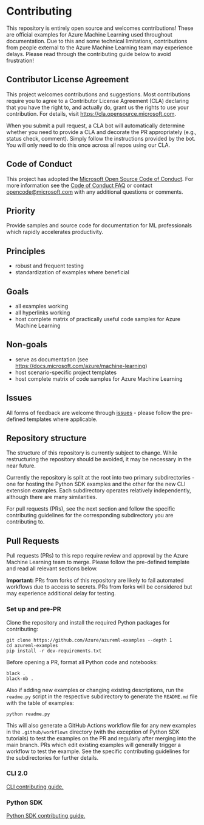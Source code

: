 # Contributing

This repository is entirely open source and welcomes contributions! These are official examples for Azure Machine Learning used throughout documentation. Due to this and some technical limitations, contributions from people external to the Azure Machine Learning team may experience delays. Please read through the contributing guide below to avoid frustration!

## Contributor License Agreement

This project welcomes contributions and suggestions.  Most contributions require you to agree to a
Contributor License Agreement (CLA) declaring that you have the right to, and actually do, grant us
the rights to use your contribution. For details, visit https://cla.opensource.microsoft.com.

When you submit a pull request, a CLA bot will automatically determine whether you need to provide
a CLA and decorate the PR appropriately (e.g., status check, comment). Simply follow the instructions
provided by the bot. You will only need to do this once across all repos using our CLA.

## Code of Conduct

This project has adopted the [Microsoft Open Source Code of Conduct](https://opensource.microsoft.com/codeofconduct/).
For more information see the [Code of Conduct FAQ](https://opensource.microsoft.com/codeofconduct/faq/) or
contact [opencode@microsoft.com](mailto:opencode@microsoft.com) with any additional questions or comments.

## Priority

Provide samples and source code for documentation for ML professionals which rapidly accelerates productivity.

## Principles

- robust and frequent testing
- standardization of examples where beneficial

## Goals

- all examples working
- all hyperlinks working
- host complete matrix of practically useful code samples for Azure Machine Learning

## Non-goals

- serve as documentation (see https://docs.microsoft.com/azure/machine-learning)
- host scenario-specific project templates
- host complete matrix of code samples for Azure Machine Learning

## Issues

All forms of feedback are welcome through [issues](https://github.com/Azure/azureml-examples/issues/new/choose) - please follow the pre-defined templates where applicable.

## Repository structure

The structure of this repository is currently subject to change. While restructuring the repository should be avoided, it may be necessary in the near future.

Currently the repository is split at the root into two primary subdirectories - one for hosting the Python SDK examples and the other for the new CLI extension examples. Each subdirectory operates relatively independently, although there are many similarities.

For pull requests (PRs), see the next section and follow the specific contributing guidelines for the corresponding subdirectory you are contributing to.

## Pull Requests

Pull requests (PRs) to this repo require review and approval by the Azure Machine Learning team to merge. Please follow the pre-defined template and read all relevant sections below.

**Important:** PRs from forks of this repository are likely to fail automated workflows due to access to secrets. PRs from forks will be considered but may experience additional delay for testing.

### Set up and pre-PR

Clone the repository and install the required Python packages for contributing:

```terminal
git clone https://github.com/Azure/azureml-examples --depth 1
cd azureml-examples
pip install -r dev-requirements.txt
```

Before opening a PR, format all Python code and notebooks:

```terminal
black .
black-nb .
```

Also if adding new examples or changing existing descriptions, run the `readme.py` script in the respective subdirectory to generate the `README.md` file with the table of examples:

```terminal
python readme.py
```

This will also generate a GitHub Actions workflow file for any new examples in the `.github/workflows` directory (with the exception of Python SDK tutorials) to test the examples on the PR and regularly after merging into the main branch. PRs which edit existing examples will generally trigger a workflow to test the example. See the specific contributing guidelines for the subdirectories for further details.

### CLI 2.0

[CLI contributing guide.](cli/CONTRIBUTING.md)

### Python SDK

[Python SDK contributing guide.](python-sdk/CONTRIBUTING.md)
